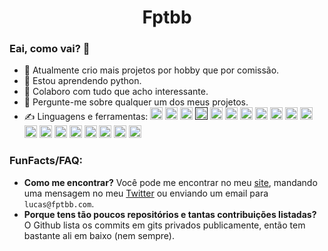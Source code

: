 <h1 align="center">Fptbb</h1>

### Eai, como vai? 👋

- 🔭 Atualmente crio mais projetos por hobby que por comissão.
- 🌱 Estou aprendendo python.
- 👯 Colaboro com tudo que acho interessante.
- 💬 Pergunte-me sobre qualquer um dos meus projetos.
- ✍️ Linguagens e ferramentas:
<code><a href="https://pt.wikipedia.org/wiki/HTML5"><img src="https://devicons.github.io/devicon/devicon.git/icons/html5/html5-original-wordmark.svg" alt="html5" width="20" height="20"/></a></code>
<code><a href="https://sass-lang.com/"><img src="https://devicons.github.io/devicon/devicon.git/icons/sass/sass-original.svg" alt="sass" width="20" height="20"/></a></code>
<code><a href="https://webpack.js.org/"><img src="https://devicons.github.io/devicon/devicon.git/icons/webpack/webpack-original.svg" alt="webpack" width="20" height="20"/></a></code>
<code><a href=""><img src="https://devicons.github.io/devicon/devicon.git/icons/javascript/javascript-original.svg" alt="javascript" width="20" height="20"/></a></code>
<code><a href="https://www.python.org/"><img src="https://devicons.github.io/devicon/devicon.git/icons/python/python-original.svg" alt="python" width="20" height="20"/></a></code>
<code><a href="https://www.typescriptlang.org/"><img src="https://devicons.github.io/devicon/devicon.git/icons/typescript/typescript-original.svg" alt="typescript" width="20" height="20"/></a></code>
<code><a href="https://nodejs.org/"><img src="https://devicons.github.io/devicon/devicon.git/icons/nodejs/nodejs-original-wordmark.svg" alt="nodejs" width="20" height="20"/></a></code>
<code><a href="https://www.electronjs.org/"><img src="https://devicons.github.io/devicon/devicon.git/icons/electron/electron-original.svg" alt="electron" width="20" height="20"/></a></code>
<code><a href="https://expressjs.com/"><img src="https://devicons.github.io/devicon/devicon.git/icons/express/express-original-wordmark.svg" alt="express" width="20" height="20"/></a></code>
<code><a href="https://www.mongodb.com/"><img src="https://devicons.github.io/devicon/devicon.git/icons/mongodb/mongodb-original-wordmark.svg" alt="mongodb" width="20" height="20"/></a></code>
<code><a href="https://www.postgresql.org/"><img src="https://devicons.github.io/devicon/devicon.git/icons/postgresql/postgresql-original-wordmark.svg" alt="postgresql" width="20" height="20"/></a></code>
<code><a href="https://redis.io/"><img src="https://devicons.github.io/devicon/devicon.git/icons/redis/redis-original-wordmark.svg" alt="redis" width="20" height="20"/></a></code>
<code><a href="https://cloud.google.com/"><img src="https://www.vectorlogo.zone/logos/google_cloud/google_cloud-icon.svg" alt="gcp" width="20" height="20"/></a></code>
<code><a href="https://www.oracle.com/"><img src="https://devicons.github.io/devicon/devicon.git/icons/oracle/oracle-original.svg" alt="oracle" width="20" height="20"/></a></code>
<code><a href="https://kubernetes.io/"><img src="https://www.vectorlogo.zone/logos/kubernetes/kubernetes-icon.svg" alt="kubernetes" width="20" height="20"/></a></code>
<code><a href="https://www.kernel.org/"><img src="https://devicons.github.io/devicon/devicon.git/icons/linux/linux-original.svg" alt="linux" width="20" height="20"/></a></code>
<code><a href="https://www.gnu.org/software/bash/"><img src="https://www.vectorlogo.zone/logos/gnu_bash/gnu_bash-icon.svg" alt="bash" width="20" height="20"/></a></code>
<code><a href="https://www.nginx.com/"><img src="https://devicons.github.io/devicon/devicon.git/icons/nginx/nginx-original.svg" alt="nginx" width="20" height="20"/></a></code>
<code><a href="https://git-scm.com/"><img src="https://www.vectorlogo.zone/logos/git-scm/git-scm-icon.svg" alt="git" width="20" height="20"/></a></code>

<h3>FunFacts/FAQ:</h3>

 - **Como me encontrar?**
 Você pode me encontrar no meu [site](https://fptbb.com), mandando uma mensagem no meu [Twitter](https://twitter.com/fptbb) ou enviando um email para `lucas@fptbb.com`.
 - **Porque tens tão poucos repositórios e tantas contribuições listadas?**
 O Github lista os commits em gits privados publicamente, então tem bastante ali em baixo (nem sempre).
<!--
<a href="https://fptbb.com/">
  <img align="center" src="https://github-readme-stats.vercel.app/api?username=fptbb&count_private=true&hide=contribs&show_icons=true&title_color=ffff00&icon_color=fff&text_color=fff&bg_color=151515" />
</a>-->
